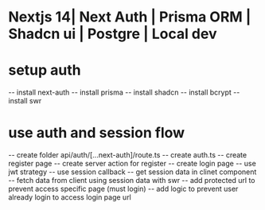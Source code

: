 # Nextjs 14| Next Auth | Prisma ORM | Shadcn ui | Postgre | Local dev

# setup auth

-- install next-auth
-- install prisma
-- install shadcn
-- install bcrypt
-- install swr

# use auth and session flow

-- create folder api/auth/[...next-auth]/route.ts
-- create auth.ts
-- create register page
-- create server action for register
-- create login page
-- use jwt strategy
-- use session callback
-- get session data in clinet component
-- fetch data from client using session data with swr
-- add protected url to prevent access specific page (must login)
-- add logic to prevent user already login to access login page url
